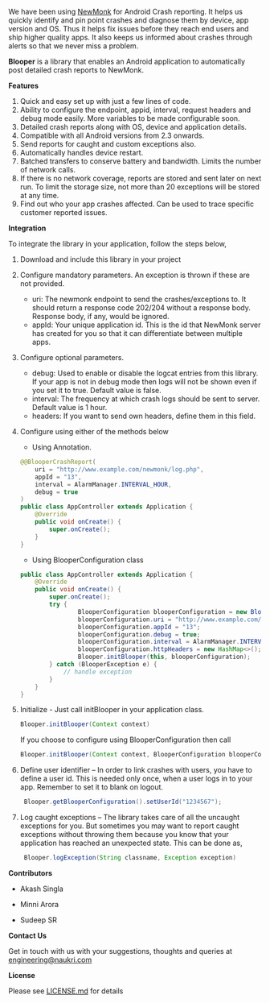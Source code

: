 We have been using [NewMonk](https://github.com/naukri-engineering/NewMonk) for Android Crash reporting. It helps us quickly identify and pin point crashes and diagnose them by device, app version and OS. Thus it helps fix issues before they reach end users and ship higher quality apps. It also keeps us informed about crashes through alerts so that we never miss a problem. 

**Blooper** is a library that enables an Android application to automatically post detailed crash reports to NewMonk.

**Features**

1. Quick and easy set up with just a few lines of code.
2. Ability to configure the endpoint, appid, interval, request headers and debug mode easily. More variables to be made configurable soon.
3. Detailed crash reports along with OS, device and application details.
4. Compatible with all Android versions from 2.3 onwards.
5. Send reports for caught and custom exceptions also.
6. Automatically handles device restart.
7. Batched transfers to conserve battery and bandwidth. Limits the number of network calls.
8. If there is no network coverage, reports are stored and sent later on next run. To limit the storage size, not more than 20 exceptions will be stored at any time.
9. Find out who your app crashes affected. Can be used to trace specific customer reported issues.

**Integration**

To integrate the library in your application, follow the steps below,

1. Download and include this library in your project
2. Configure mandatory parameters. An exception is thrown if these are not provided.
   * uri: The newmonk endpoint to send the crashes/exceptions to. It should return a response code 202/204 without a response body. Response body, if any, would be ignored.
   * appId: Your unique application id. This is the id that NewMonk server has created for you so that it can differentiate between multiple apps.
3. Configure optional parameters.
   * debug: Used to enable or disable the logcat entries from this library. If your app is not in debug mode then logs will not be shown even if you set it to true. Default value is false.
   * interval: The frequency at which crash logs should be sent to server. Default value is 1 hour.
   * headers: If you want to send own headers, define them in this field.
   
4. Configure using either of the methods below
    * Using Annotation.
    
    ```Java
    @@BlooperCrashReport(
        uri = "http://www.example.com/newmonk/log.php",
        appId = "13",
        interval = AlarmManager.INTERVAL_HOUR,
        debug = true
    )
    public class AppController extends Application {
	    @Override
	    public void onCreate() {
   		    super.onCreate();
	    }
    }
    ```
    * Using BlooperConfiguration class
    
    ```Java
    public class AppController extends Application {
	    @Override
	    public void onCreate() {
    		super.onCreate();
	        try {
      	      		BlooperConfiguration blooperConfiguration = new BlooperConfiguration();
	      	        blooperConfiguration.uri = "http://www.example.com/newmonk/log.php";
        	      	blooperConfiguration.appId = "13";
	            	blooperConfiguration.debug = true;
   	                blooperConfiguration.interval = AlarmManager.INTERVAL_HOUR;
      		        blooperConfiguration.httpHeaders = new HashMap<>();
            		Blooper.initBlooper(this, blooperConfiguration);
		    } catch (BlooperException e) {
				// handle exception
            }
	    }
    }
    ```
5. Initialize - Just call initBlooper in your application class.
    ```Java
    Blooper.initBlooper(Context context)
    ```
    If you choose to configure using  BlooperConfiguration then call 
    ```Java
    Blooper.initBlooper(Context context, BlooperConfiguration blooperConfiguration)
    ```
6. Define user identifier – In order to link crashes with users, you have to define a user id. This is needed only once, when a user logs in to your app. Remember to set it to blank on logout.
   ```Java
    Blooper.getBlooperConfiguration().setUserId("1234567");
    ```
7. Log caught exceptions – The library takes care of all the uncaught exceptions for you. But sometimes you may want to report caught exceptions without throwing them because you know that your application has reached an unexpected state. This can be done as,
   ```Java 
    Blooper.logException(String classname, Exception exception)
    ```


**Contributors**

* Akash Singla

* Minni Arora

* Sudeep SR

**Contact Us**

Get in touch with us with your suggestions, thoughts and queries at engineering@naukri.com

**License**

Please see [LICENSE.md](../master/LICENSE.md) for details
